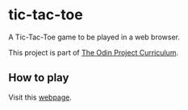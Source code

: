 # tic-tac-toe
A Tic-Tac-Toe game to be played in a web browser.

This project is part of [The Odin Project Curriculum](https://www.theodinproject.com/paths/full-stack-javascript/courses/javascript/lessons/tic-tac-toe).

## How to play
Visit this [webpage](https://lbonino.github.io/tic-tac-toe/src/templates/index.html).
